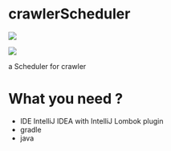 # crawlerScheduler
![](https://travis-ci.org/DiamondYuan/crawlerScheduler.svg?branch=master)

![](https://img.shields.io/codecov/c/github/diamondyuan/crawlerScheduler.svg)

a Scheduler for crawler

# What you need ?
+ IDE IntelliJ IDEA with IntelliJ Lombok plugin
+ gradle
+ java
